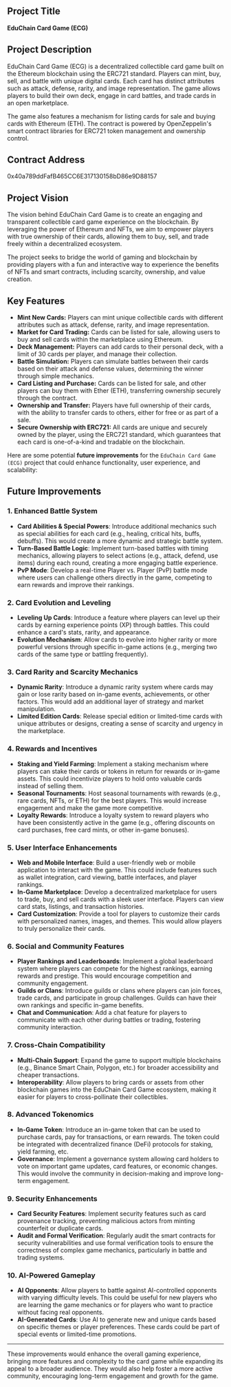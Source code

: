 
## Project Title
**EduChain Card Game (ECG)**

## Project Description
EduChain Card Game (ECG) is a decentralized collectible card game built on the Ethereum blockchain using the ERC721 standard. Players can mint, buy, sell, and battle with unique digital cards. Each card has distinct attributes such as attack, defense, rarity, and image representation. The game allows players to build their own deck, engage in card battles, and trade cards in an open marketplace.

The game also features a mechanism for listing cards for sale and buying cards with Ethereum (ETH). The contract is powered by OpenZeppelin's smart contract libraries for ERC721 token management and ownership control.

## Contract Address
0x40a789ddFafB465CC6E317130158bD86e9D88157

## Project Vision
The vision behind EduChain Card Game is to create an engaging and transparent collectible card game experience on the blockchain. By leveraging the power of Ethereum and NFTs, we aim to empower players with true ownership of their cards, allowing them to buy, sell, and trade freely within a decentralized ecosystem.

The project seeks to bridge the world of gaming and blockchain by providing players with a fun and interactive way to experience the benefits of NFTs and smart contracts, including scarcity, ownership, and value creation.

## Key Features
- **Mint New Cards:** Players can mint unique collectible cards with different attributes such as attack, defense, rarity, and image representation.
- **Market for Card Trading:** Cards can be listed for sale, allowing users to buy and sell cards within the marketplace using Ethereum.
- **Deck Management:** Players can add cards to their personal deck, with a limit of 30 cards per player, and manage their collection.
- **Battle Simulation:** Players can simulate battles between their cards based on their attack and defense values, determining the winner through simple mechanics.
- **Card Listing and Purchase:** Cards can be listed for sale, and other players can buy them with Ether (ETH), transferring ownership securely through the contract.
- **Ownership and Transfer:** Players have full ownership of their cards, with the ability to transfer cards to others, either for free or as part of a sale.
- **Secure Ownership with ERC721:** All cards are unique and securely owned by the player, using the ERC721 standard, which guarantees that each card is one-of-a-kind and tradable on the blockchain.

Here are some potential **future improvements** for the `EduChain Card Game (ECG)` project that could enhance functionality, user experience, and scalability:

## Future Improvements

### 1. **Enhanced Battle System**
   - **Card Abilities & Special Powers**: Introduce additional mechanics such as special abilities for each card (e.g., healing, critical hits, buffs, debuffs). This would create a more dynamic and strategic battle system.
   - **Turn-Based Battle Logic**: Implement turn-based battles with timing mechanics, allowing players to select actions (e.g., attack, defend, use items) during each round, creating a more engaging battle experience.
   - **PvP Mode**: Develop a real-time Player vs. Player (PvP) battle mode where users can challenge others directly in the game, competing to earn rewards and improve their rankings.

### 2. **Card Evolution and Leveling**
   - **Leveling Up Cards**: Introduce a feature where players can level up their cards by earning experience points (XP) through battles. This could enhance a card's stats, rarity, and appearance.
   - **Evolution Mechanism**: Allow cards to evolve into higher rarity or more powerful versions through specific in-game actions (e.g., merging two cards of the same type or battling frequently).

### 3. **Card Rarity and Scarcity Mechanics**
   - **Dynamic Rarity**: Introduce a dynamic rarity system where cards may gain or lose rarity based on in-game events, achievements, or other factors. This would add an additional layer of strategy and market manipulation.
   - **Limited Edition Cards**: Release special edition or limited-time cards with unique attributes or designs, creating a sense of scarcity and urgency in the marketplace.

### 4. **Rewards and Incentives**
   - **Staking and Yield Farming**: Implement a staking mechanism where players can stake their cards or tokens in return for rewards or in-game assets. This could incentivize players to hold onto valuable cards instead of selling them.
   - **Seasonal Tournaments**: Host seasonal tournaments with rewards (e.g., rare cards, NFTs, or ETH) for the best players. This would increase engagement and make the game more competitive.
   - **Loyalty Rewards**: Introduce a loyalty system to reward players who have been consistently active in the game (e.g., offering discounts on card purchases, free card mints, or other in-game bonuses).

### 5. **User Interface Enhancements**
   - **Web and Mobile Interface**: Build a user-friendly web or mobile application to interact with the game. This could include features such as wallet integration, card viewing, battle interfaces, and player rankings.
   - **In-Game Marketplace**: Develop a decentralized marketplace for users to trade, buy, and sell cards with a sleek user interface. Players can view card stats, listings, and transaction histories.
   - **Card Customization**: Provide a tool for players to customize their cards with personalized names, images, and themes. This would allow players to truly personalize their cards.

### 6. **Social and Community Features**
   - **Player Rankings and Leaderboards**: Implement a global leaderboard system where players can compete for the highest rankings, earning rewards and prestige. This would encourage competition and community engagement.
   - **Guilds or Clans**: Introduce guilds or clans where players can join forces, trade cards, and participate in group challenges. Guilds can have their own rankings and specific in-game benefits.
   - **Chat and Communication**: Add a chat feature for players to communicate with each other during battles or trading, fostering community interaction.

### 7. **Cross-Chain Compatibility**
   - **Multi-Chain Support**: Expand the game to support multiple blockchains (e.g., Binance Smart Chain, Polygon, etc.) for broader accessibility and cheaper transactions.
   - **Interoperability**: Allow players to bring cards or assets from other blockchain games into the EduChain Card Game ecosystem, making it easier for players to cross-pollinate their collectibles.

### 8. **Advanced Tokenomics**
   - **In-Game Token**: Introduce an in-game token that can be used to purchase cards, pay for transactions, or earn rewards. The token could be integrated with decentralized finance (DeFi) protocols for staking, yield farming, etc.
   - **Governance**: Implement a governance system allowing card holders to vote on important game updates, card features, or economic changes. This would involve the community in decision-making and improve long-term engagement.

### 9. **Security Enhancements**
   - **Card Security Features**: Implement security features such as card provenance tracking, preventing malicious actors from minting counterfeit or duplicate cards.
   - **Audit and Formal Verification**: Regularly audit the smart contracts for security vulnerabilities and use formal verification tools to ensure the correctness of complex game mechanics, particularly in battle and trading systems.

### 10. **AI-Powered Gameplay**
   - **AI Opponents**: Allow players to battle against AI-controlled opponents with varying difficulty levels. This could be useful for new players who are learning the game mechanics or for players who want to practice without facing real opponents.
   - **AI-Generated Cards**: Use AI to generate new and unique cards based on specific themes or player preferences. These cards could be part of special events or limited-time promotions.

---

These improvements would enhance the overall gaming experience, bringing more features and complexity to the card game while expanding its appeal to a broader audience. They would also help foster a more active community, encouraging long-term engagement and growth for the game.